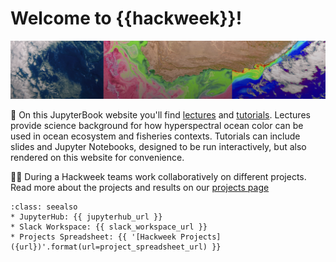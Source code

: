 # Welcome to {{hackweek}}!

![banner](img/pace-banner-1.png)


📖 On this JupyterBook website you'll find [lectures](presentations/lectures) and [tutorials](presentations/tutorials). Lectures provide science background for how hyperspectral ocean color can be used in ocean ecosystem and fisheries contexts. Tutorials can include slides and Jupyter Notebooks, designed to be run interactively, but also rendered on this website for convenience.

👩‍💻 During a Hackweek teams work collaboratively on different projects. Read more about the projects and results on our [projects page](projects/list_of_projects)


```{admonition} Quick links for the event
:class: seealso
* JupyterHub: {{ jupyterhub_url }}
* Slack Workspace: {{ slack_workspace_url }}
* Projects Spreadsheet: {{ '[Hackweek Projects]({url})'.format(url=project_spreadsheet_url) }}
```
